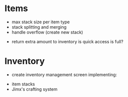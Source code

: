 # Items

* max stack size per item type
* stack splitting and merging
* handle overflow (create new stack)
- return extra amount to inventory is quick access is full?

# Inventory

* create inventory management screen implementing:
- item stacks
- Jimx's crafting system
